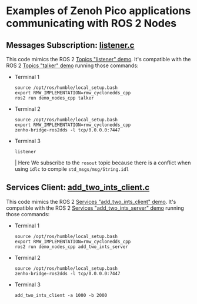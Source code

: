 # Examples of Zenoh Pico applications communicating with ROS 2 Nodes


## Messages Subscription: [listener.c](listener.c)

This code mimics the ROS 2 [Topics "listener" demo](https://github.com/ros2/demos/blob/rolling/demo_nodes_cpp/src/topics/listener.cpp). It's compatible with the ROS 2 [Topics "talker" demo](https://github.com/ros2/demos/blob/rolling/demo_nodes_cpp/src/topics/talker.cpp) running those commands:

- Terminal 1
  ```
  source /opt/ros/humble/local_setup.bash
  export RMW_IMPLEMENTATION=rmw_cyclonedds_cpp
  ros2 run demo_nodes_cpp talker
  ```

- Terminal 2
  ```
  source /opt/ros/humble/local_setup.bash
  export RMW_IMPLEMENTATION=rmw_cyclonedds_cpp
  zenho-bridge-ros2dds -l tcp/0.0.0.0:7447
  ```

- Terminal 3
  ```
  listener
  ```
  | Here We subscribe to the `rosout` topic because there is a conflict when using `idlc` to compile `std_msgs/msg/String.idl`

## Services Client: [add_two_ints_client.c](add_two_ints_client.c)

This code mimics the ROS 2 [Services "add_two_ints_client" demo](https://github.com/ros2/demos/blob/rolling/demo_nodes_cpp/src/services/add_two_ints_client.cpp). It's compatible with the ROS 2 [Services "add_two_ints_server" demo](https://github.com/ros2/demos/blob/rolling/demo_nodes_cpp/src/services/add_two_ints_server.cpp) running those commands:


- Terminal 1

  ```
  source /opt/ros/humble/local_setup.bash
  export RMW_IMPLEMENTATION=rmw_cyclonedds_cpp
  ros2 run demo_nodes_cpp add_two_ints_server
  ```

- Terminal 2
  ```
  source /opt/ros/humble/local_setup.bash
  zenho-bridge-ros2dds -l tcp/0.0.0.0:7447
  ```

- Terminal 3
  ```
  add_two_ints_client -a 1000 -b 2000
  ```